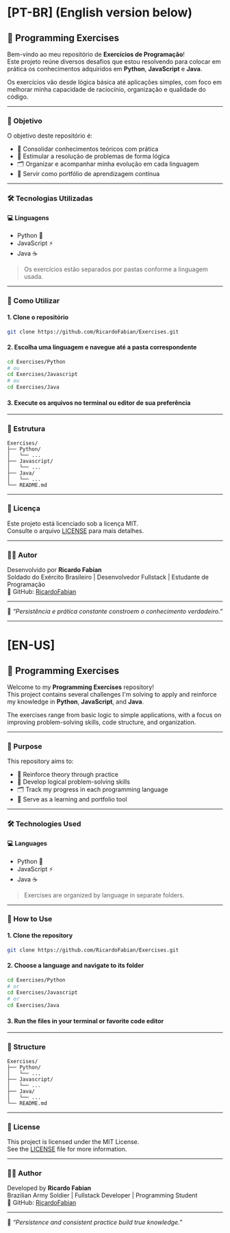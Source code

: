 # [PT-BR] (English version below)

## 🧠 Programming Exercises

Bem-vindo ao meu repositório de **Exercícios de Programação**!  
Este projeto reúne diversos desafios que estou resolvendo para colocar em prática os conhecimentos adquiridos em **Python**, **JavaScript** e **Java**.

Os exercícios vão desde lógica básica até aplicações simples, com foco em melhorar minha capacidade de raciocínio, organização e qualidade do código.

---

### 🎯 Objetivo

O objetivo deste repositório é:

- 📌 Consolidar conhecimentos teóricos com prática
- 🧩 Estimular a resolução de problemas de forma lógica
- 🗂️ Organizar e acompanhar minha evolução em cada linguagem
- 🚀 Servir como portfólio de aprendizagem contínua

---

### 🛠️ Tecnologias Utilizadas

#### 💻 Linguagens

- Python 🐍
- JavaScript ⚡
- Java ☕

> Os exercícios estão separados por pastas conforme a linguagem usada.

---

### 🚀 Como Utilizar

#### 1. Clone o repositório
```bash
git clone https://github.com/RicardoFabian/Exercises.git
```

#### 2. Escolha uma linguagem e navegue até a pasta correspondente
```bash
cd Exercises/Python
# ou
cd Exercises/Javascript
# ou
cd Exercises/Java
```

#### 3. Execute os arquivos no terminal ou editor de sua preferência

---

### 📁 Estrutura

```
Exercises/
├── Python/
│   └── ...
├── Javascript/
│   └── ...
├── Java/
│   └── ...
└── README.md
```

---

### 📄 Licença

Este projeto está licenciado sob a licença MIT.  
Consulte o arquivo [LICENSE](./LICENSE) para mais detalhes.

---

### 👨‍💻 Autor

Desenvolvido por **Ricardo Fabian**  
Soldado do Exército Brasileiro | Desenvolvedor Fullstack | Estudante de Programação  
🔗 GitHub: [RicardoFabian](https://github.com/RicardoFabian)

---

🧠 *“Persistência e prática constante constroem o conhecimento verdadeiro.”*

---

# [EN-US]

## 🧠 Programming Exercises

Welcome to my **Programming Exercises** repository!  
This project contains several challenges I'm solving to apply and reinforce my knowledge in **Python**, **JavaScript**, and **Java**.

The exercises range from basic logic to simple applications, with a focus on improving problem-solving skills, code structure, and organization.

---

### 🎯 Purpose

This repository aims to:

- 📌 Reinforce theory through practice
- 🧩 Develop logical problem-solving skills
- 🗂️ Track my progress in each programming language
- 🚀 Serve as a learning and portfolio tool

---

### 🛠️ Technologies Used

#### 💻 Languages

- Python 🐍
- JavaScript ⚡
- Java ☕

> Exercises are organized by language in separate folders.

---

### 🚀 How to Use

#### 1. Clone the repository
```bash
git clone https://github.com/RicardoFabian/Exercises.git
```

#### 2. Choose a language and navigate to its folder
```bash
cd Exercises/Python
# or
cd Exercises/Javascript
# or
cd Exercises/Java
```

#### 3. Run the files in your terminal or favorite code editor

---

### 📁 Structure

```
Exercises/
├── Python/
│   └── ...
├── Javascript/
│   └── ...
├── Java/
│   └── ...
└── README.md
```

---

### 📄 License

This project is licensed under the MIT License.  
See the [LICENSE](./LICENSE) file for more information.

---

### 👨‍💻 Author

Developed by **Ricardo Fabian**  
Brazilian Army Soldier | Fullstack Developer | Programming Student  
🔗 GitHub: [RicardoFabian](https://github.com/RicardoFabian)

---

🧠 *“Persistence and consistent practice build true knowledge.”*
